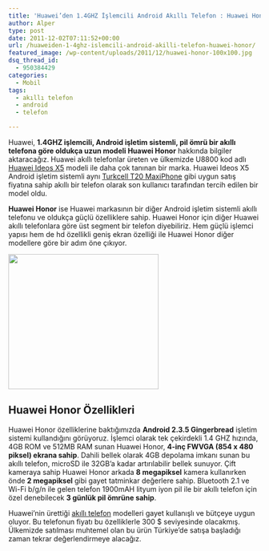 ```yaml
---
title: 'Huawei’den 1.4GHZ İşlemcili Android Akıllı Telefon : Huawei Honor'
author: Alper
type: post
date: 2011-12-02T07:11:52+00:00
url: /huaweiden-1-4ghz-islemcili-android-akilli-telefon-huawei-honor/
featured_image: /wp-content/uploads/2011/12/huawei-honor-100x100.jpg
dsq_thread_id:
  - 950384429
categories:
  - Mobil
tags:
  - akıllı telefon
  - android
  - telefon

---
```

Huawei, **1.4GHZ işlemcili, Android işletim sistemli, pil ömrü bir akıllı telefona göre oldukça uzun modeli Huawei Honor** hakkında bilgiler aktaracağız. Huawei akıllı telefonlar üreten ve ülkemizde U8800 kod adlı [Huawei Ideos X5][1] modeli ile daha çok tanınan bir marka. Huawei Ideos X5 Android işletim sistemli aynı [Turkcell T20 MaxiPhone][2] gibi uygun satış fiyatına sahip akıllı bir telefon olarak son kullanıcı tarafından tercih edilen bir model oldu.

**Huawei Honor** ise Huawei markasının bir diğer Android işletim sistemli akıllı telefonu ve oldukça güçlü özelliklere sahip. Huawei Honor için diğer Huawei akıllı telefonlara göre üst segment bir telefon diyebiliriz. Hem güçlü işlemci yapısı hem de hd özellikli geniş ekran özelliği ile Huawei Honor diğer modellere göre bir adım öne çıkıyor.

<img class="aligncenter size-full wp-image-7239" title="huawei-honor" src="https://www.murekkep.org/wp-content/uploads/2011/12/huawei-honor.jpg" alt="" width="300" height="270" /> 

## Huawei Honor Özellikleri

Huawei Honor özelliklerine baktığımızda **Android 2.3.5 Gingerbread** işletim sistemi kullandığını görüyoruz. İşlemci olarak tek çekirdekli 1.4 GHZ hızında, 4GB ROM ve 512MB RAM sunan Huawei Honor, **4-inç FWVGA (854 x 480 piksel) ekrana sahip**. Dahili bellek olarak 4GB depolama imkanı sunan bu akıllı telefon, microSD ile 32GB&#8217;a kadar artırılabilir bellek sunuyor. Çift kameraya sahip Huawei Honor arkada **8 megapiksel** kamera kullanırken önde **2 megapiksel** gibi gayet tatminkar değerlere sahip. Bluetooth 2.1 ve Wi-Fi b/g/n ile gelen telefon 1900mAH lityum iyon pil ile bir akıllı telefon için özel denebilecek **3 günlük pil ömrüne sahip**.

Huawei&#8217;nin ürettiği [akıllı telefon][3] modelleri gayet kullanışlı ve bütçeye uygun oluyor. Bu telefonun fiyatı bu özelliklerle 300 $ seviyesinde olacakmış. Ülkemizde satılması muhtemel olan bu ürün Türkiye&#8217;de satışa başladığı zaman tekrar değerlendirmeye alacağız.

 [1]: https://www.murekkep.org/huawei-ideos-x5-fiyati-ve-ozellikleri-u8800-6519 "Huawei Ideos X5"
 [2]: https://www.murekkep.org/turkcell-t20-maxiphone-ozellikleri-ve-fiyati-6653 "Turkcell T20 Maxiphone"
 [3]: https://www.murekkep.org/etiket/akilli-telefon